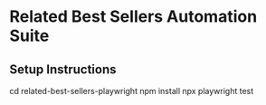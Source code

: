 # Related Best Sellers Automation Suite



## Setup Instructions

cd related-best-sellers-playwright
npm install
npx playwright test
